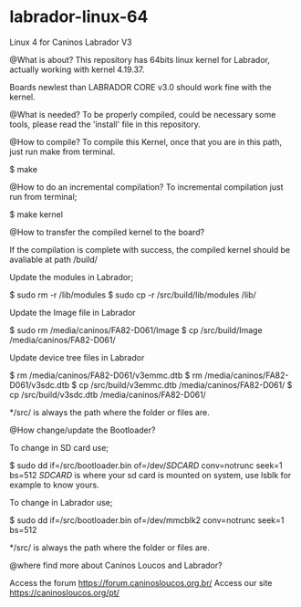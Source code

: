 # labrador-linux-64
Linux 4 for Caninos Labrador V3

@What is about?
This repository has 64bits linux kernel for Labrador, actually working with kernel 4.19.37.

Boards newlest than LABRADOR CORE v3.0 should work fine with the kernel.

@What is needed?
To be properly compiled, could be necessary some tools, please read the 'install' file in this repository.

@How to compile?
To compile this Kernel, once that you are in this path, just run make from terminal.

$ make

@How to do an incremental compilation?
To incremental compilation just run from terminal;

$ make kernel

@How to transfer the compiled kernel to the board?

If the compilation is complete with success, the compiled kernel should be avaliable at path /build/

Update the modules in Labrador;

$ sudo rm -r /lib/modules
$ sudo cp -r /src/build/lib/modules /lib/

Update the Image file in Labrador

$ sudo rm /media/caninos/FA82-D061/Image
$ cp /src/build/Image /media/caninos/FA82-D061/

Update device tree files in Labrador

$ rm /media/caninos/FA82-D061/v3emmc.dtb
$ rm /media/caninos/FA82-D061/v3sdc.dtb
$ cp /src/build/v3emmc.dtb /media/caninos/FA82-D061/
$ cp /src/build/v3sdc.dtb /media/caninos/FA82-D061/

*/src/ is always the path where the folder or files are.

@How change/update the Bootloader?

To change in SD card use;

$ sudo dd if=/src/bootloader.bin of=/dev/*SDCARD* conv=notrunc seek=1 bs=512
*SDCARD* is where your sd card is mounted on system, use lsblk for example to know yours.

To change in Labrador use;

$ sudo dd if=/src/bootloader.bin of=/dev/mmcblk2 conv=notrunc seek=1 bs=512


*/src/ is always the path where the folder or files are.

@where find more about Caninos Loucos and Labrador?

Access the forum https://forum.caninosloucos.org.br/
Access our site https://caninosloucos.org/pt/



